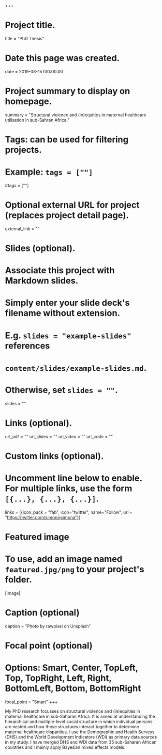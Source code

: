 +++
# Project title.
title = "PhD Thesis"

# Date this page was created.
date = 2019-03-15T00:00:00

# Project summary to display on homepage.
summary = "Structural violence and (in)equities in maternal healthcare utilisation in sub-Sahran Africa."

# Tags: can be used for filtering projects.
# Example: `tags = [""]`
#tags = [""]

# Optional external URL for project (replaces project detail page).
external_link = ""

# Slides (optional).
#   Associate this project with Markdown slides.
#   Simply enter your slide deck's filename without extension.
#   E.g. `slides = "example-slides"` references 
#   `content/slides/example-slides.md`.
#   Otherwise, set `slides = ""`.
slides = ""

# Links (optional).
url_pdf = ""
url_slides = ""
url_video = ""
url_code = ""

# Custom links (optional).
#   Uncomment line below to enable. For multiple links, use the form `[{...}, {...}, {...}]`.
links = [{icon_pack = "fab", icon="twitter", name="Follow", url = "https://twitter.com/simonajsimona"}]

# Featured image
# To use, add an image named `featured.jpg/png` to your project's folder. 
[image]
  # Caption (optional)
  caption = "Photo by rawpixel on Unsplash"
  
  # Focal point (optional)
  # Options: Smart, Center, TopLeft, Top, TopRight, Left, Right, BottomLeft, Bottom, BottomRight
  focal_point = "Smart"
+++

My PhD research focusses on structural violence and (in)equities in maternal healthcare in sub-Saharan Africa. It is aimed at understanding the hierarchical and multiple-level social structure in which individual persons are nested and how these structures interact together to determine maternal healthcare disparities. I use the Demographic and Health Surveys (DHS) and the World Development Indicators (WDI) as primary data sources in my study. I have merged DHS and WDI data from 35 sub-Saharan African countries and I mainly apply Bayesian mixed effects models.

